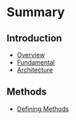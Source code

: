 # Summary

## Introduction

* [Overview](README.md)
* [Fundamental](fundamental.md)
* [Architecture](architecture.md)

## Methods

* [Defining Methods](methods.md)

